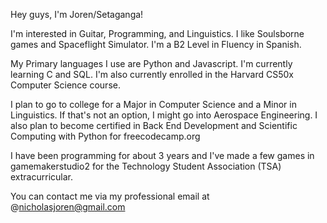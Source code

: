Hey guys, I'm Joren/Setaganga!

I'm interested in Guitar, Programming, and Linguistics. I like Soulsborne games and Spaceflight Simulator. I'm a B2 Level in Fluency in Spanish.

My Primary languages I use are Python and Javascript.
I'm currently learning C and SQL.
I'm also currently enrolled in the Harvard CS50x Computer Science course.

I plan to go to college for a Major in Computer Science and a Minor in Linguistics. If that's not an option, I might go into Aerospace Engineering.
I also plan to become certified in Back End Development and Scientific Computing with Python for freecodecamp.org

I have been programming for about 3 years and I've made a few games in gamemakerstudio2 for the Technology Student Association (TSA) extracurricular.

You can contact me via my professional email at @nicholasjoren@gmail.com
